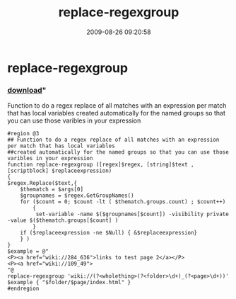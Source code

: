 ﻿---
pid:            1295
parent:         0
children:       
poster:         karl prosser
title:          replace-regexgroup
date:           2009-08-26 09:20:58
format:         posh
---

# replace-regexgroup

### [download](1295.ps1)"

Function to do a regex replace of all matches with an expression per match that has local variables
created automatically for the named groups so that you can use those varibles in your expression

```posh
#region @3
## Function to do a regex replace of all matches with an expression per match that has local variables
##created automatically for the named groups so that you can use those varibles in your expression
function replace-regexgroup ([regex]$regex, [string]$text ,[scriptblock] $replaceexpression)
{
$regex.Replace($text,{
    $thematch = $args[0]
    $groupnames = $regex.GetGroupNames()
    for ($count = 0; $count -lt ( $thematch.groups.count) ; $count++)
        {        
         set-variable -name $($groupnames[$count]) -visibility private -value $($thematch.groups[$count] ) 
        }    
    if ($replaceexpression -ne $Null) { &$replaceexpression}
    } )
}
$example = @"
<P><a href="wiki://284_636">links to test page 2</a></P>
<P><a href="wiki://109_49">
"@
replace-regexgroup 'wiki://(?<wholething>(?<folder>\d+)_(?<page>\d+))' $example { "$folder/$page/index.html" }
#endregion 
```
